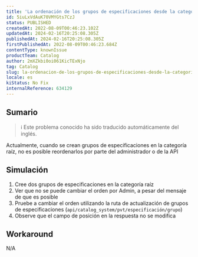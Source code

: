 ```yaml
---
title: 'La ordenación de los grupos de especificaciones desde la categoría raíz no funciona'
id: 5iuLxVdAuK70VMYGts7CzJ
status: PUBLISHED
createdAt: 2022-08-09T00:46:23.102Z
updatedAt: 2024-02-16T20:25:08.305Z
publishedAt: 2024-02-16T20:25:08.305Z
firstPublishedAt: 2022-08-09T00:46:23.684Z
contentType: knownIssue
productTeam: Catalog
author: 2mXZkbi0oi061KicTExNjo
tag: Catalog
slug: la-ordenacion-de-los-grupos-de-especificaciones-desde-la-categoria-raiz-no-funciona
locale: es
kiStatus: No Fix
internalReference: 634129
---
```


## Sumario

>ℹ️ Este problema conocido ha sido traducido automáticamente del inglés.


Actualmente, cuando se crean grupos de especificaciones en la categoría raíz, no es posible reordenarlos por parte del administrador o de la API



## Simulación



1. Cree dos grupos de especificaciones en la categoría raíz
2. Ver que no se puede cambiar el orden por Admin, a pesar del mensaje de que es posible
3. Pruebe a cambiar el orden utilizando la ruta de actualización de grupos de especificaciones (`api/catalog_system/pvt/especificación/grupo`)
4. Observe que el campo de posición en la respuesta no se modifica



## Workaround


N/A


